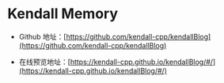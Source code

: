 # Kendall Memory

- Github 地址：[https://github.com/kendall-cpp/kendallBlog](https://github.com/kendall-cpp/kendallBlog)

- 在线预览地址：[https://kendall-cpp.github.io/kendallBlog/#/](https://kendall-cpp.github.io/kendallBlog/#/)